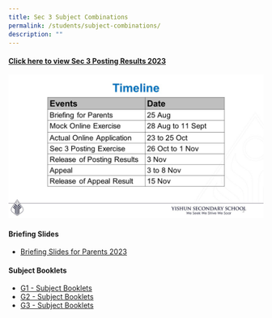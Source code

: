 ```yaml
---
title: Sec 3 Subject Combinations
permalink: /students/subject-combinations/
description: ""
---
```


#### [Click here to view Sec 3 Posting Results 2023](https://sites.google.com/moe.edu.sg/sec-3-posting-results/home)


![](/images/Sec%203%20Subject%20Combinations/timeline2023.jpg)

#### Briefing Slides
* [Briefing Slides for Parents 2023](/files/Sec%203%20Subject%20Combinations/sec%203%20sub%20combination%20briefing%20%20slides%20for%20parents-2023.pdf)


#### Subject Booklets
* [G1 - Subject Booklets](/files/Sec%203%20Subject%20Combinations/2023%20subject%20booklets%20-%20g1.pdf)
* [G2 - Subject Booklets](/files/Sec%203%20Subject%20Combinations/2023%20subject%20booklets%20-%20g2.pdf)
* [G3 - Subject Booklets](/files/Sec%203%20Subject%20Combinations/2023%20subject%20booklets%20-%20g3.pdf)